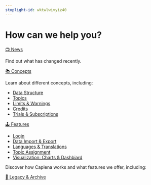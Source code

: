 ```yaml
---
stoplight-id: wktwlwivyiz40
---
```


# How can we help you?

[📺 News](02-00-Changelog.md)

Find out what has changed recently.

[📚 Concepts](02-00-Changelog.md)

Learn about different concepts, including:

* [Data Structure](03-00-Data-Structure.md)
* [Topics](03-01-Topics.md)
* [Limits & Warnings](03-04-Limits-And-Warnings.md)
* [Credits](03-05-Credits.md)
* [Trials & Subscriptions](03-06-Subscriptions.md)


[🕹 Features](02-00-Changelog.md)
* [Login](04-00-Login.md)
* [Data Import & Export](04-01-Import-Data.md)
* [Languages & Translations](09-01-Languages.md)
* [Topic Assignment](06-02-AI-assignment.md)
* [Visualization: Charts & Dashbiard](07-01-Creating-Charts.md)

Discover how Caplena works and what features we offer, including:

[📁 Legacy & Archive](02-00-V2-Changes)

